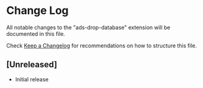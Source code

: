 # Change Log

All notable changes to the "ads-drop-database" extension will be documented in this file.

Check [Keep a Changelog](http://keepachangelog.com/) for recommendations on how to structure this file.

## [Unreleased]

- Initial release